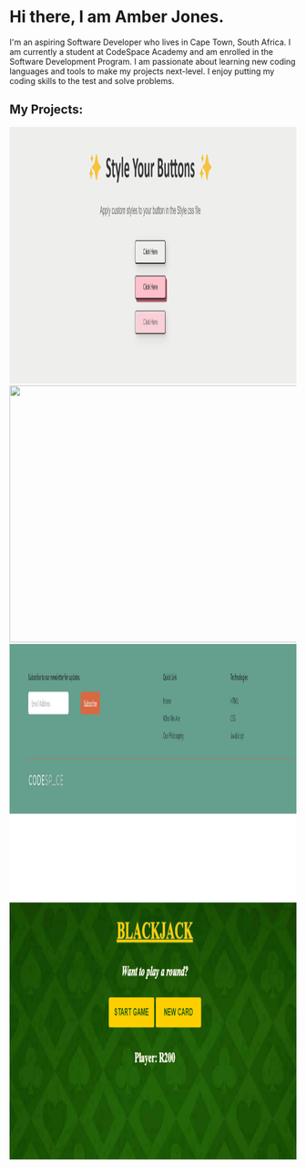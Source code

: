 <!--My Introduction -->
# Hi there, I am Amber Jones. 
I'm an aspiring Software Developer who lives in Cape Town, South Africa. I am currently a student at CodeSpace Academy and am enrolled in the Software Development Program. I am passionate about learning new coding languages and tools to make my projects next-level. I enjoy putting my coding skills to the test and solve problems. 


<!--Possible profile banner-->


<!--Technologies and Frameworks -->


<!--Sills and languages -->


<!--Projects showcase -->
## My Projects:
<img src="mod_5.gif" width="600" height="450"/> <img src="mod_7.gif" width="600" height="450"/>
<img src="mod_8.gif" width="600" height="450"/> <img src="mod_9.gif" width="600" height="450"/>

<!--Social Links -->

<!--Contact info -->



